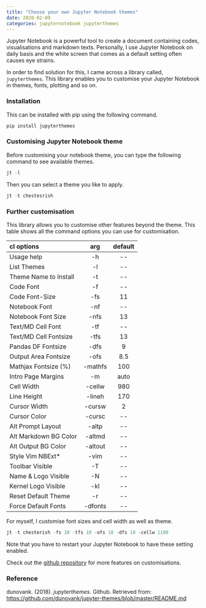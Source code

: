 ```yaml
---
title: "Choose your own Jupyter Notebook themes"
date: 2020-02-09
categories: jupyternotebook jupyterthemes
---
```

Jupyter Notebook is a powerful tool to create a document containing codes, visualisations and markdown texts. Personally, I use Jupyter Notebook on daily basis and the white screen that comes as a default setting often causes eye strains. 

In order to find solution for this, I came across a library called, `jupyterthemes`. This library enables you to customise your Jupyter Notebook in themes, fonts, plotting and so on. 

### Installation
This can be installed with pip using the following command.
```python
pip install jupyterthemes
```

### Customising Jupyter Notebook theme
Before customising your notebook theme, you can type the following command to see available themes.
```python
jt -l
```
Then you can select a theme you like to apply.
```python
jt -t chestesrish
```

### Further customisation
This library allows you to customise other features beyond the theme. 
This table shows all the command options you can use for customisation.

cl options|arg| default 
:---|:---:|:---:
Usage help|-h|--
List Themes|-l|--
Theme Name to Install|-t|--
Code Font|-f|--
Code Font-Size|-fs|11
Notebook Font	|-nf|--
Notebook Font Size|-nfs|13
Text/MD Cell Font|-tf|--
Text/MD Cell Fontsize|-tfs|13
Pandas DF Fontsize|-dfs|9
Output Area Fontsize|-ofs|8.5
Mathjax Fontsize (%)|-mathfs|100
Intro Page Margins|-m|auto
Cell Width|-cellw|980
Line Height|-lineh|170
Cursor Width|-cursw|2
Cursor Color|-cursc|--
Alt Prompt Layout|-altp|--
Alt Markdown BG Color|-altmd|--
Alt Output BG Color|-altout|--
Style Vim NBExt*|-vim|	--
Toolbar Visible|-T|--
Name & Logo Visible|-N|--
Kernel Logo Visible|-kl|--
Reset Default Theme|-r|--
Force Default Fonts|-dfonts|--

For myself, I customise font sizes and cell width as well as theme.
```python
jt -t chesterish -fs 10 -tfs 10 -ofs 10 -dfs 10 -cellw 1100
```
Note that you have to restart your Jupyter Notebook to have these setting enabled.

Check out the [github repository] for more features on customisations. 

### Reference
dunovank. (2018). <i>jupyterthemes</i>. Github. Retrieved from:<br>
https://github.com/dunovank/jupyter-themes/blob/master/README.md

[github repository]: https://github.com/dunovank/jupyter-themes/blob/master/README.md
